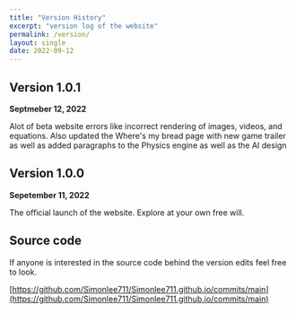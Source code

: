 ```yaml
---
title: "Version History"
excerpt: "version log of the website"
permalink: /version/
layout: single
date: 2022-09-12
--- 
```


## Version 1.0.1
**Septmeber 12, 2022**

Alot of beta website errors like incorrect rendering of images, videos, and equations. Also updated the Where's my bread page with new game trailer as well as added paragraphs to the Physics engine as well as the AI design

## Version 1.0.0
**Sepetember 11, 2022**

The official launch of the website. Explore at your own free will.

## Source code

If anyone is interested in the source code behind the version edits feel free to look.

[https://github.com/Simonlee711/Simonlee711.github.io/commits/main](https://github.com/Simonlee711/Simonlee711.github.io/commits/main)
